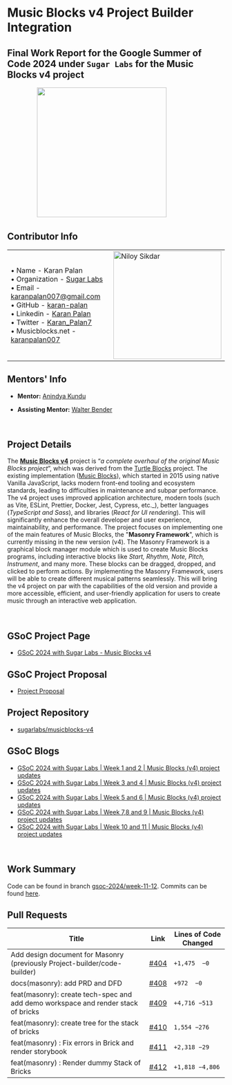 # Music Blocks v4 Project Builder Integration

## Final Work Report for the Google Summer of Code 2024 under `Sugar Labs` for the Music Blocks v4 project

<p align="center">
<img src="https://github.com/user-attachments/assets/8d30793e-af8c-4ea3-af39-914392df416e" height="300px">
&nbsp;&nbsp;&nbsp;&nbsp;&nbsp;&nbsp;&nbsp;&nbsp;&nbsp;&nbsp;&nbsp;&nbsp;&nbsp;&nbsp;&nbsp;&nbsp;
</p>

## Contributor Info

<div container>
<table>

<tr>
<td width="600px">
&#8226; Name - Karan Palan <br />
&#8226; Organization - <a href="https://github.com/sugarlabs" target="_blank">Sugar Labs</a><br />
&#8226; Email - <a href="mailto:karanpalan007@gmail.com" target="_blank">karanpalan007@gmail.com</a><br />
&#8226; GitHub - <a href="https://github.com/karan-palan" target="_blank">karan-palan</a><br />
&#8226; Linkedin - <a href="https://www.linkedin.com/in/karan-palan-476472289/" target="_blank">Karan Palan</a><br />
&#8226; Twitter - <a href="https://x.com/Karan_Palan7" target="_blank">Karan_Palan7</a><br />
&#8226; Musicblocks.net - <a href="https://musicblocks.net/author/karanpalan007/" target="_blank">karanpalan007</a><br />
</td>
<td>
<a href="https://github.com/karan-palan"><img src="https://media.licdn.com/dms/image/v2/D5603AQFd4DwGD9a1Ig/profile-displayphoto-shrink_400_400/profile-displayphoto-shrink_400_400/0/1718489510177?e=1730937600&v=beta&t=DDGAvTzZSVJQVJjI5ZnCR8wO4qtnGLGjd01vKmxx_IU" height="250px" width="250px;" alt="Niloy Sikdar"/></a>
</td>
</tr>
</table>
</div>

## Mentors' Info

- **Mentor:** [Anindya Kundu](https://github.com/meganindya)

- **Assisting Mentor:** [Walter Bender](https://github.com/walterbender)

<br />

## Project Details

The [**Music Blocks v4**](https://github.com/sugarlabs/musicblocks-v4) project is “_a complete overhaul of the original Music Blocks project_”, which was derived from the [Turtle Blocks](https://github.com/sugarlabs/turtleblocksjs) project. The existing implementation ([Music Blocks](https://github.com/sugarlabs/musicblocks)), which started in 2015 using native Vanilla JavaScript, lacks modern front-end tooling and ecosystem standards, leading to difficulties in maintenance and subpar performance. The v4 project uses improved application architecture, modern tools (such as Vite, ESLint, Prettier, Docker, Jest, Cypress, etc._), better languages (_TypeScript and Sass_), and libraries (_React for UI rendering_). This will significantly enhance the overall developer and user experience, maintainability, and performance. The project focuses on implementing one of the main features of Music Blocks, the "**Masonry Framework**", which is currently missing in the new version (v4). The Masonry Framework is a graphical block manager module which is used to create Music Blocks programs, including interactive blocks like _Start, Rhythm, Note, Pitch, Instrument_, and many more. These blocks can be dragged, dropped, and clicked to perform actions. By implementing the Masonry Framework, users will be able to create different musical patterns seamlessly. This will bring the v4 project on par with the capabilities of the old version and provide a more accessible, efficient, and user-friendly application for users to create music through an interactive web application.

<br />

## GSoC Project Page

- [GSoC 2024 with Sugar Labs - Music Blocks v4](https://summerofcode.withgoogle.com/programs/2024/projects/5g3Db6sI)

## GSoC Project Proposal

- [Project Proposal](https://github.com/Karan-Palan/GSoC-2024/blob/main/KaranGSoCAcceptedProp.pdf)

## Project Repository

- [sugarlabs/musicblocks-v4](https://github.com/sugarlabs/musicblocks-v4)

## GSoC Blogs

- [GSoC 2024 with Sugar Labs | Week 1 and 2 | Music Blocks (v4) project updates](https://musicblocks.net/2024/06/19/gsoc-2024-with-sugar-labs-community-bonding-week-1-2-music-blocks-v4-project-updates/)
- [GSoC 2024 with Sugar Labs | Week 3 and 4 | Music Blocks (v4) project updates](https://musicblocks.net/2024/06/27/gsoc-2024-with-sugar-labs-week-3-4-music-blocks-v4-project-updates/)
- [GSoC 2024 with Sugar Labs | Week 5 and 6 | Music Blocks (v4) project updates](https://musicblocks.net/2024/07/11/gsoc-2024-with-sugar-labs-week-5-6-music-blocks-v4-project-updates/)
- [GSoC 2024 with Sugar Labs | Week 7,8 and 9 | Music Blocks (v4) project updates](https://musicblocks.net/2024/07/30/gsoc-2024-with-sugar-labs-week-78-9-music-blocks-v4-project-updates/)
- [GSoC 2024 with Sugar Labs | Week 10 and 11 | Music Blocks (v4) project updates](https://musicblocks.net/2024/09/06/gsoc-2024-with-sugar-labs-week-10-and-11-music-blocks-v4-project-updates/)
    

<br />

## Work Summary

Code can be found in branch [gsoc-2024/week-11-12](https://github.com/sugarlabs/musicblocks-v4/tree/gsoc-2024/week-11-12/modules/masonry).
Commits can be found [here](https://github.com/sugarlabs/musicblocks-v4/compare/develop...gsoc-2024/week-11-12).

## Pull Requests

| Title                                                                                                    | Link                                                         | Lines of Code Changed |
| -------------------------------------------------------------------------------------------------------- | ------------------------------------------------------------ | --------------------- |
| Add design document for Masonry (previously Project-builder/code-builder)                                | [#404](https://github.com/sugarlabs/musicblocks-v4/pull/404) | `+1,475  −0`          |
| docs(masonry): add PRD and DFD                                                                           | [#408](https://github.com/sugarlabs/musicblocks-v4/pull/408) | `+972  −0`            |
| feat(masonry): create tech-spec and add demo workspace and render stack of bricks                        | [#409](https://github.com/sugarlabs/musicblocks-v4/pull/409) | `+4,716 −513`         |
| feat(masonry): create tree for the stack of bricks                                                       | [#410](https://github.com/sugarlabs/musicblocks-v4/pull/410) | `1,554 −276`          |
| feat(masonry) : Fix errors in Brick and render storybook                                                 | [#411](https://github.com/sugarlabs/musicblocks-v4/pull/411) | `+2,318 −29`          |
| feat(masonry) : Render dummy Stack of Bricks                                                             | [#412](https://github.com/sugarlabs/musicblocks-v4/pull/412) | `+1,818 −4,806`       |
